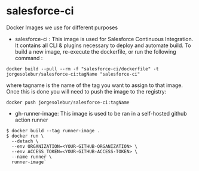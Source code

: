 # salesforce-ci
Docker Images we use for different purposes

- salesforce-ci :
This image is used for Salesforce Continuous Integration. It contains all CLI & plugins necessary to deploy and automate build.
To build a new image, re-execute the dockerfile, or run the following command :
```
docker build --pull --rm -f "salesforce-ci/dockerfile" -t jorgesolebur/salesforce-ci:tagName "salesforce-ci"
```
where tagname is the name of the tag you want to assign to that image. Once this is done you will need to push the image to the registry: 
```
docker push jorgesolebur/salesforce-ci:tagName
```
- gh-runner-image: This image is used to be ran in a self-hosted github action runner
```
$ docker build --tag runner-image . 
$ docker run \
  --detach \
  --env ORGANIZATION=<YOUR-GITHUB-ORGANIZATION> \
  --env ACCESS_TOKEN=<YOUR-GITHUB-ACCESS-TOKEN> \
  --name runner \
  runner-image`
```

